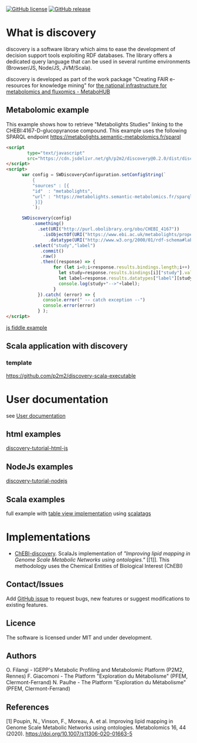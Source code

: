[![GitHub license](https://img.shields.io/github/license/p2m2/discovery.svg)](https://github.com/p2m2/discovery/blob/master/LICENSE)
[![GitHub release](https://img.shields.io/github/v/release/p2m2/discovery.svg)](https://github.com/p2m2/discovery/releases/)

# What is discovery

discovery is a software library which aims to ease the development of decision support tools
exploiting RDF databases.
The library offers a dedicated query language that can be used in several runtime environments (Browser/JS, Node/JS, JVM/Scala).

discovery is developed as part of the work package "Creating FAIR e-resources for knowledge mining" for [the 
national infrastructure for metabolomics and fluxomics - MetaboHUB](https://www.metabohub.fr/home.html) 



## Metabolomic example

This example shows how to retrieve "Metabolights Studies" 
linking to the CHEBI:4167-D-glucopyranose compound. This example uses the following SPARQL endpoint https://metabolights.semantic-metabolomics.fr/sparql


```html
<script 
        type="text/javascript" 
        src="https://cdn.jsdelivr.net/gh/p2m2/discovery@0.2.0/dist/discovery-web.min.js"> 
</script>
<script>
      var config = SWDiscoveryConfiguration.setConfigString(`
          {
          "sources" : [{
          "id"  : "metabolights",
          "url" : "https://metabolights.semantic-metabolomics.fr/sparql"
           }]}
          `);

      SWDiscovery(config)
          .something()
            .set(URI("http://purl.obolibrary.org/obo/CHEBI_4167"))
              .isObjectOf(URI("https://www.ebi.ac.uk/metabolights/property#Xref"),"study")
                .datatype(URI("http://www.w3.org/2000/01/rdf-schema#label"),"label")
          .select("study","label")
             .commit()
             .raw()
             .then((response) => {
                  for (let i=0;i<response.results.bindings.length;i++) {
                    let study=response.results.bindings[i]["study"].value;
                    let label=response.results.datatypes["label"][study][0].value; 
                    console.log(study+"-->"+label);
                  }
            }).catch( (error) => {
              console.error(" -- catch exception --")
              console.error(error)
            } );
</script>
```

[js fiddle example](https://jsfiddle.net/uoecqath/5/)


## Scala application with discovery

### template

https://github.com/p2m2/discovery-scala-executable

# User documentation
see [User documentation](user_docs.md)

## html examples

[discovery-tutorial-html-js](https://github.com/p2m2/discovery-tutorial-html-js)

## NodeJs examples

[discovery-tutorial-nodejs](https://github.com/p2m2/discovery-tutorial-nodejs)

## Scala examples

full example with [table view implementation](https://github.com/p2m2/discovery-table-view) using [scalatags](https://github.com/lihaoyi/scalatags)

# Implementations

 - [ChEBI-discovery](https://github.com/eMetaboHUB/ChEBI-discovery). ScalaJs implementation of *"Improving lipid mapping in Genome Scale Metabolic Networks using ontologies."* [[1]]. 
   This methodology uses the Chemical Entities of Biological Interest (ChEBI)

## Contact/Issues

Add [GitHub issue](https://github.com/p2m2/discovery/issues/new) to request bugs, new features or suggest modifications to existing features. 

## Licence
The software is licensed under MIT and under development.

## Authors

O. Filangi -  IGEPP's Metabolic Profiling and Metabolomic Platform (P2M2, Rennes)
F. Giacomoni - The Platform "Exploration du Métabolisme" (PFEM, Clermont-Ferrand)
N. Paulhe - The Platform "Exploration du Métabolisme" (PFEM, Clermont-Ferrand)

## References

[1] Poupin, N., Vinson, F., Moreau, A. et al. Improving lipid mapping in Genome Scale Metabolic Networks using ontologies. Metabolomics 16, 44 (2020). https://doi.org/10.1007/s11306-020-01663-5